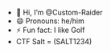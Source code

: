 - 👋 Hi, I’m @Custom-Raider
- 😄 Pronouns: he/him
- ⚡ Fun fact: I like Golf
- CTF Salt = (SALT1234)

<!---
Custom-Raider/Custom-Raider is a ✨ special ✨ repository because its `README.md` (this file) appears on your GitHub profile.
You can click the Preview link to take a look at your changes.
--->
